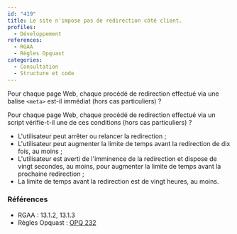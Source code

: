 ```yaml
---
id: "419"
title: Le site n'impose pas de redirection côté client.
profiles:
  - Développement
references:
  - RGAA
  - Règles Opquast
categories:
  - Consultation
  - Structure et code
---
```


Pour chaque page Web, chaque procédé de redirection effectué via une balise `<meta>` est-il immédiat (hors cas particuliers) ?

Pour chaque page Web, chaque procédé de redirection effectué via un script vérifie-t-il une de ces conditions (hors cas particuliers) ?
* L'utilisateur peut arrêter ou relancer la redirection ;
* L'utilisateur peut augmenter la limite de temps avant la redirection de dix fois, au moins ;
* L'utilisateur est averti de l'imminence de la redirection et dispose de vingt secondes, au moins, pour augmenter la limite de temps avant la prochaine redirection ;
* La limite de temps avant la redirection est de vingt heures, au moins.

### Références

*   RGAA : 13.1.2, 13.1.3
*   Règles Opquast : [OPQ 232](https://checklists.opquast.com/fr/assurance-qualite-web/le-site-nimpose-pas-de-redirection-ou-de-rafraichissement-automatique-cote-client)
